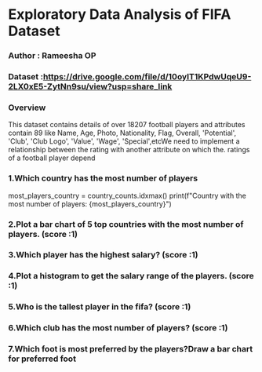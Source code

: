 # Exploratory Data Analysis of FIFA Dataset
### Author : Rameesha OP
### Dataset :https://drive.google.com/file/d/10oyIT1KPdwUqeU9-2LX0xE5-ZytNn9su/view?usp=share_link

### Overview
This dataset contains details of over 18207 football players and attributes contain 89 like  Name, Age, Photo, Nationality, Flag,
Overall, 'Potential', 'Club', 'Club Logo', 'Value', 'Wage', 'Special',etcWe need to implement a relationship between the rating with another attribute on which the.  ratings of a football player depend

### 1.Which country has the most number of players
most_players_country = country_counts.idxmax()
print(f"Country with the most number of players: {most_players_country}")

### 2.Plot a bar chart of 5 top countries with the most number of players. (score :1)
### 3.Which player has the highest salary? (score :1)
### 4.Plot a histogram to get the salary range of the players. (score :1)
### 5.Who is the tallest player in the fifa? (score :1)
### 6.Which club has the most number of players? (score :1)
### 7.Which foot is most preferred by the players?Draw a bar chart for preferred foot
